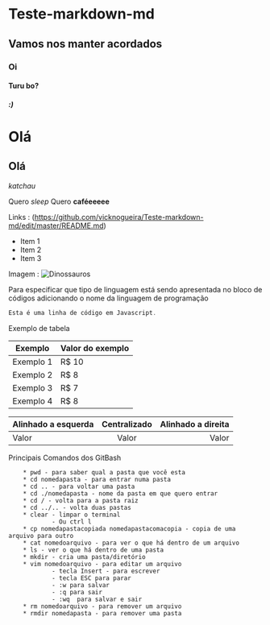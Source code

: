 # Teste-markdown-md
## Vamos nos manter acordados
### Oi
#### Turu bo?
##### :)
Olá
====
Olá
----
*katchau*

Quero *sleep*
Quero __caféeeeee__

Links : (https://github.com/vicknogueira/Teste-markdown-md/edit/master/README.md)

* Item 1
* Item 2
* Item 3

Imagem : ![Dinossauros](https://www.google.com/url?sa=i&url=https%3A%2F%2Fbr.123rf.com%2Fphoto_73918153_dinossauro-pixel-art-tiranossauro-pixelado-dino-retro-games-pepino-pr%25C3%25A9-hist%25C3%25B3rico-de-monstruo-pangoli.html&psig=AOvVaw3HH_KOMD_3aPEzj9pYDIAz&ust=1581707961496000&source=images&cd=vfe&ved=0CA0QjhxqFwoTCODnh8Wfz-cCFQAAAAAdAAAAABAL)

Para especificar que tipo de linguagem está sendo apresentada no bloco de códigos adicionando o nome da linguagem de programação
~~~javascript
Esta é uma linha de código em Javascript.
~~~

Exemplo de tabela

Exemplo   | Valor do exemplo
--------- | ------
Exemplo 1 | R$ 10
Exemplo 2 | R$ 8
Exemplo 3 | R$ 7
Exemplo 4 | R$ 8

Alinhado a esquerda | Centralizado | Alinhado a direita
:--------- | :------: | -------:
Valor | Valor | Valor


Principais Comandos dos GitBash

        * pwd - para saber qual a pasta que você esta
        * cd nomedapasta - para entrar numa pasta
        * cd .. - para voltar uma pasta
        * cd ./nomedapasta - nome da pasta em que quero entrar
        * cd / - volta para a pasta raiz
        * cd ../.. - volta duas pastas
        * clear - limpar o terminal
                - Ou ctrl l
        * cp nomedapastacopiada nomedapastacomacopia - copia de uma arquivo para outro
        * cat nomedoarquivo - para ver o que há dentro de um arquivo
        * ls - ver o que há dentro de uma pasta
        * mkdir - cria uma pasta/diretório
        * vim nomedoarquivo - para editar um arquivo
                - tecla Insert - para escrever
                - tecla ESC para parar
                - :w para salvar
                - :q para sair
                - :wq  para salvar e sair
        * rm nomedoarquivo - para remover um arquivo
        * rmdir nomedapasta - para remover uma pasta
